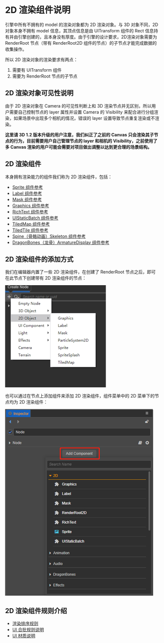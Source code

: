 # 2D 渲染组件说明

引擎中所有不拥有的 model 的渲染对象都为 2D 渲染对象。与 3D 对象不同，2D 对象本身不拥有 model 信息，其顶点信息是由 UITransform 组件的 Rect 信息持有并由引擎创建的，且本身没有厚度。由于引擎的设计要求，2D渲染对象需要为 RenderRoot 节点（带有 RenderRoot2D 组件的节点）的子节点才能完成数据的收集操作。

所以 2D 渲染对象的渲染要求有两点：
1. 需要有 UITransform 组件
2. 需要为 RenderRoot 节点的子节点

## 2D 渲染对象可见性说明

由于 2D 渲染对象在 Camera 的可见性判断上和 3D 渲染节点并无区别，所以用户需要自己控制节点的 layer 属性并设置 Camera 的 Visibility 来配合进行分组渲染，如果场景中出现多个相机的情况，错误的 layer 设置导致节点重复渲染或不渲染。

**这里请 3D 1.2 版本升级的用户注意，我们纠正了之前的 Canvas 只会渲染其子节点的行为，目前需要用户自己管理节点的 layer 和相机的 Visibility，之前使用了多 Canvas 渲染的用户可能会需要对项目做出调整以达到更合理的场景结构。**

## 2D 渲染组件

本身拥有渲染能力的组件我们称为 2D 渲染组件，包括：

- [Sprite 组件参考](../../ui-system/components/editor/sprite.md)
- [Label 组件参考](../../ui-system/components/editor/label.md)
- [Mask 组件参考](../../ui-system/components/editor/mask.md)
- [Graphics 组件参考](../../ui-system/components/editor/graphics.md)
- [RichText 组件参考](../../ui-system/components/editor/richtext.md)
- [UIStaticBatch 组件参考](../../ui-system/components/editor/ui-static.md)
- [TiledMap 组件参考](../../editor/components/tiledmap.md)
- [TiledTile 组件参考](../../editor/components/tiledtile.md)
- [Spine（骨骼动画）Skeleton 组件参考](../../editor/components/spine.md)
- [DragonBones（龙骨）ArmatureDisplay 组件参考](../../editor/components/dragonbones.md)

## 2D 渲染组件的添加方式

我们在编辑器内置了一些 2D 渲染组件，在创建了 RenderRoot 节点之后，即可在此节点下创建带有 2D 渲染组件的节点：

![create-2d](./create-2d.png)

也可以通过在节点上添加组件来添加 2D 渲染组件，组件菜单中的 2D 菜单下的节点均为 2D 渲染组件：

![add-render-component](./add-render-component.png)

## 2D 渲染组件规则介绍

- [渲染排序规则](../../ui-system/components/engine/priority.md)
- [UI 合批规则说明](../../ui-system/components/engine/ui-batch.md)
- [UI 材质说明](../../ui-system/components/engine/ui-material.md)
